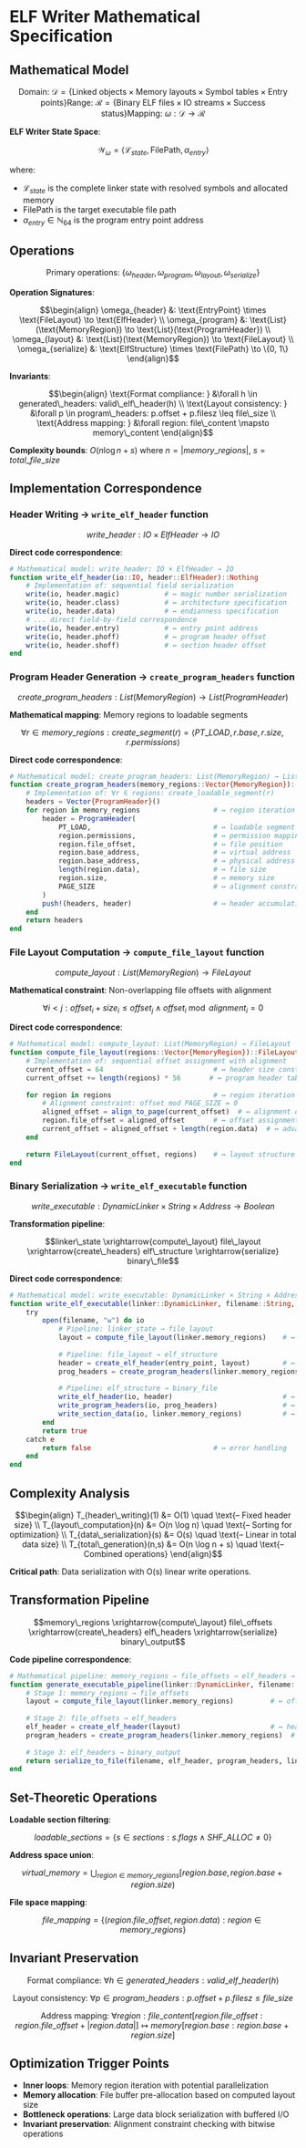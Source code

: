 # ELF Writer Mathematical Specification

## Mathematical Model

```math
\text{Domain: } \mathcal{D} = \{\text{Linked objects} \times \text{Memory layouts} \times \text{Symbol tables} \times \text{Entry points}\}
\text{Range: } \mathcal{R} = \{\text{Binary ELF files} \times \text{IO streams} \times \text{Success status}\}
\text{Mapping: } \omega: \mathcal{D} \to \mathcal{R}
```

**ELF Writer State Space**:
```math
\mathcal{W}_{\omega} = \langle \mathcal{L}_{state}, \text{FilePath}, \alpha_{entry} \rangle
```

where:
- $\mathcal{L}_{state}$ is the complete linker state with resolved symbols and allocated memory
- $\text{FilePath}$ is the target executable file path
- $\alpha_{entry} \in \mathbb{N}_{64}$ is the program entry point address

## Operations

```math
\text{Primary operations: } \{\omega_{header}, \omega_{program}, \omega_{layout}, \omega_{serialize}\}
```

**Operation Signatures**:
```math
\begin{align}
\omega_{header} &: \text{EntryPoint} \times \text{FileLayout} \to \text{ElfHeader} \\
\omega_{program} &: \text{List}(\text{MemoryRegion}) \to \text{List}(\text{ProgramHeader}) \\
\omega_{layout} &: \text{List}(\text{MemoryRegion}) \to \text{FileLayout} \\
\omega_{serialize} &: \text{ElfStructure} \times \text{FilePath} \to \{0, 1\}
\end{align}
```

**Invariants**:
```math
\begin{align}
\text{Format compliance: } &\forall h \in generated\_headers: valid\_elf\_header(h) \\
\text{Layout consistency: } &\forall p \in program\_headers: p.offset + p.filesz \leq file\_size \\
\text{Address mapping: } &\forall region: file\_content \mapsto memory\_content
\end{align}
```

**Complexity bounds**: $O(n \log n + s)$ where $n = |memory\_regions|$, $s = total\_file\_size$

## Implementation Correspondence

### Header Writing → `write_elf_header` function

```math
write\_header: IO \times ElfHeader \to IO
```

**Direct code correspondence**:
```julia
# Mathematical model: write_header: IO × ElfHeader → IO
function write_elf_header(io::IO, header::ElfHeader)::Nothing
    # Implementation of: sequential field serialization
    write(io, header.magic)           # ↔ magic number serialization
    write(io, header.class)           # ↔ architecture specification
    write(io, header.data)            # ↔ endianness specification
    # ... direct field-by-field correspondence
    write(io, header.entry)           # ↔ entry point address
    write(io, header.phoff)           # ↔ program header offset
    write(io, header.shoff)           # ↔ section header offset
end
```

### Program Header Generation → `create_program_headers` function

```math
create\_program\_headers: List(MemoryRegion) \to List(ProgramHeader)
```

**Mathematical mapping**: Memory regions to loadable segments

```math
\forall r \in memory\_regions: create\_segment(r) = \langle PT\_LOAD, r.base, r.size, r.permissions \rangle
```

**Direct code correspondence**:
```julia
# Mathematical model: create_program_headers: List(MemoryRegion) → List(ProgramHeader)
function create_program_headers(memory_regions::Vector{MemoryRegion})::Vector{ProgramHeader}
    # Implementation of: ∀r ∈ regions: create_loadable_segment(r)
    headers = Vector{ProgramHeader}()
    for region in memory_regions                  # ↔ region iteration
        header = ProgramHeader(
            PT_LOAD,                              # ↔ loadable segment type
            region.permissions,                   # ↔ permission mapping
            region.file_offset,                   # ↔ file position
            region.base_address,                  # ↔ virtual address
            region.base_address,                  # ↔ physical address
            length(region.data),                  # ↔ file size
            region.size,                          # ↔ memory size
            PAGE_SIZE                             # ↔ alignment constraint
        )
        push!(headers, header)                    # ↔ header accumulation
    end
    return headers
end
```

### File Layout Computation → `compute_file_layout` function

```math
compute\_layout: List(MemoryRegion) \to FileLayout
```

**Mathematical constraint**: Non-overlapping file offsets with alignment

```math
\forall i < j: offset_i + size_i \leq offset_j \land offset_i \bmod alignment_i = 0
```

**Direct code correspondence**:
```julia
# Mathematical model: compute_layout: List(MemoryRegion) → FileLayout
function compute_file_layout(regions::Vector{MemoryRegion})::FileLayout
    # Implementation of: sequential offset assignment with alignment
    current_offset = 64                           # ↔ header size constant
    current_offset += length(regions) * 56       # ↔ program header table size
    
    for region in regions                         # ↔ region iteration
        # Alignment constraint: offset mod PAGE_SIZE = 0
        aligned_offset = align_to_page(current_offset)  # ↔ alignment operation
        region.file_offset = aligned_offset       # ↔ offset assignment
        current_offset = aligned_offset + length(region.data)  # ↔ advancement
    end
    
    return FileLayout(current_offset, regions)    # ↔ layout structure
end
```

### Binary Serialization → `write_elf_executable` function

```math
write\_executable: DynamicLinker \times String \times Address \to Boolean
```

**Transformation pipeline**:
```math
linker\_state \xrightarrow{compute\_layout} file\_layout \xrightarrow{create\_headers} elf\_structure \xrightarrow{serialize} binary\_file
```

**Direct code correspondence**:
```julia
# Mathematical model: write_executable: DynamicLinker × String × Address → Boolean
function write_elf_executable(linker::DynamicLinker, filename::String, entry_point::UInt64)::Bool
    try
        open(filename, "w") do io
            # Pipeline: linker_state → file_layout
            layout = compute_file_layout(linker.memory_regions)    # ↔ layout computation
            
            # Pipeline: file_layout → elf_structure  
            header = create_elf_header(entry_point, layout)        # ↔ header creation
            prog_headers = create_program_headers(linker.memory_regions)  # ↔ program headers
            
            # Pipeline: elf_structure → binary_file
            write_elf_header(io, header)                           # ↔ header serialization
            write_program_headers(io, prog_headers)                # ↔ program header serialization
            write_section_data(io, linker.memory_regions)          # ↔ data serialization
        end
        return true
    catch e
        return false                              # ↔ error handling
    end
end
```

## Complexity Analysis

```math
\begin{align}
T_{header\_writing}(1) &= O(1) \quad \text{– Fixed header size} \\
T_{layout\_computation}(n) &= O(n \log n) \quad \text{– Sorting for optimization} \\
T_{data\_serialization}(s) &= O(s) \quad \text{– Linear in total data size} \\
T_{total\_generation}(n,s) &= O(n \log n + s) \quad \text{– Combined operations}
\end{align}
```

**Critical path**: Data serialization with O(s) linear write operations.

## Transformation Pipeline

```math
memory\_regions \xrightarrow{compute\_layout} file\_offsets \xrightarrow{create\_headers} elf\_headers \xrightarrow{serialize} binary\_output
```

**Code pipeline correspondence**:
```julia
# Mathematical pipeline: memory_regions → file_offsets → elf_headers → binary_output
function generate_executable_pipeline(linker::DynamicLinker, filename::String)::Bool
    # Stage 1: memory_regions → file_offsets
    layout = compute_file_layout(linker.memory_regions)         # ↔ offset computation
    
    # Stage 2: file_offsets → elf_headers  
    elf_header = create_elf_header(layout)                      # ↔ header construction
    program_headers = create_program_headers(linker.memory_regions)  # ↔ segment descriptors
    
    # Stage 3: elf_headers → binary_output
    return serialize_to_file(filename, elf_header, program_headers, linker.memory_regions)
end
```

## Set-Theoretic Operations

**Loadable section filtering**:
```math
loadable\_sections = \{s \in sections : s.flags \land SHF\_ALLOC \neq 0\}
```

**Address space union**:
```math
virtual\_memory = \bigcup_{region \in memory\_regions} [region.base, region.base + region.size)
```

**File space mapping**:
```math
file\_mapping = \{(region.file\_offset, region.data) : region \in memory\_regions\}
```

## Invariant Preservation

```math
\text{Format compliance: }
\forall h \in generated\_headers: valid\_elf\_header(h)
```

```math
\text{Layout consistency: }
\forall p \in program\_headers: p.offset + p.filesz \leq file\_size
```

```math
\text{Address mapping: }
\forall region: file\_content[region.file\_offset:region.file\_offset+|region.data|] \mapsto memory[region.base:region.base+region.size]
```

## Optimization Trigger Points

- **Inner loops**: Memory region iteration with potential parallelization
- **Memory allocation**: File buffer pre-allocation based on computed layout size
- **Bottleneck operations**: Large data block serialization with buffered I/O
- **Invariant preservation**: Alignment constraint checking with bitwise operations